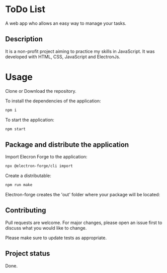 # ToDo List
A web app who allows an easy way to manage your tasks. <br>
## Description
It is a non-profit project aiming to practice my skills in JavaScript. It was developed with HTML, CSS, JavaScript and ElectronJs. 

# Usage
Clone or Download the repository. <br>

To install the dependencies of the application:
```bash
npm i
```
To start the application:
```bash
npm start
```

## Package and distribute the application

Import Elecron Forge to the application:
```bash
npx @electron-forge/cli import
```

Create a distributable:
```bash
npm run make
```

Electron-forge creates the 'out' folder where your package will be located:

## Contributing
Pull requests are welcome. For major changes, please open an issue first to discuss what you would like to change.

Please make sure to update tests as appropriate.
## Project status
Done.
